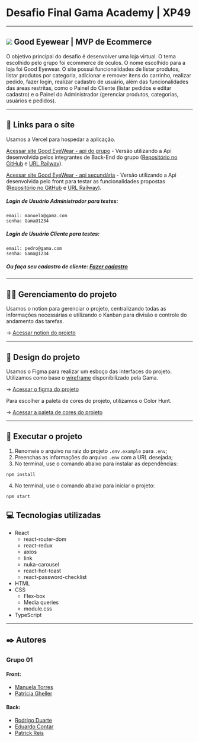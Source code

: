 # Desafio Final Gama Academy | XP49

---

## <img src="./public/favicon.ico" /> Good Eyewear | MVP de Ecommerce

O objetivo principal do desafio é desenvolver uma loja virtual. O tema escolhido pelo grupo foi ecommerce de óculos. O nome escolhido para a loja foi Good Eyewear. O site possui funcionalidades de listar produtos, listar produtos por categoria, adicionar e remover itens do carrinho, realizar pedido, fazer login, realizar cadastro de usuário, além das funcionalidades das áreas restritas, como o Painel do Cliente (listar pedidos e editar cadastro) e o Painel do Administrador (gerenciar produtos, categorias, usuários e pedidos).

---

## 🔗 Links para o site

Usamos a Vercel para hospedar a aplicação.

[Acessar site Good EyeWear - api do grupo](https://desafio-final-grupo01-front.vercel.app/) - Versão utilizando a Api desenvolvida pelos integrantes de Back-End do grupo ([Repositório no GitHub](https://github.com/rodrigoduartesilva-hub/desafio-final-back) e [URL Railway](https://desafio-final-back-production-87a1.up.railway.app)).

[Acessar site Good EyeWear - api secundária](https://desafio-final-grupo01-front-api-secundaria.vercel.app/) - Versão utilizando a Api desenvolvida pelo front para testar as funcionalidades propostas ([Repositório no GitHub](https://github.com/mtavidal/fake-store-api-atualizada) e [URL Railway](https://fake-store-api-atualizada-production.up.railway.app)).

##### Login de Usuário Administrador para testes:

```
email: manuela@gama.com
senha: Gama@1234
```

##### Login de Usuário Cliente para testes:

```
email: pedro@gama.com
senha: Gama@1234
```

##### Ou faça seu cadastro de cliente: [Fazer cadastro](https://desafio-final-grupo01-front-api-secundaria.vercel.app/cadastrousuario)

---

## 🧑‍💼 Gerenciamento do projeto

Usamos o notion para gerenciar o projeto, centralizando todas as informações necessárias e utilizando o Kanban para divisão e controle do andamento das tarefas.

-> [Acessar notion do projeto](https://www.notion.so/Desafio-Final-GRUPO-01-776bef6a3dfb4fb685ddb6863e03b85f)

---

## 🎨 Design do projeto

Usamos o Figma para realizar um esboço das interfaces do projeto. Utilizamos como base o [wireframe](https://www.figma.com/file/GXs05SIY7mVoEnlsdFByzg/Ecommerce-Wireframe?type=design&node-id=0-1&mode=design) disponibilizado pela Gama.

-> [Acessar o figma do projeto](https://www.figma.com/file/2rCP2pxc14cP5cVBMBfo4V/Projeto-final?type=design&node-id=3-632&mode=design)

Para escolher a paleta de cores do projeto, utilizamos o Color Hunt.

-> [Acessar a paleta de cores do projeto](https://colorhunt.co/palette/27374d526d829db2bfdde6ed)

---

## 📁 Executar o projeto

1.  Renomeie o arquivo na raiz do projeto `.env.example` para `.env`;
2.  Preenchas as informações do arquivo `.env` com a URL desejada;
3.  No terminal, use o comando abaixo para instalar as dependências:

```
npm install
```

4.  No terminal, use o comando abaixo para iniciar o projeto:

```
npm start
```

## 💻 Tecnologias utilizadas

- React
  - react-router-dom
  - react-redux
  - axios
  - link
  - nuka-carousel
  - react-hot-toast
  - react-password-checklist
- HTML
- CSS
  - Flex-box
  - Media queries
  - module.css
- TypeScript

---

## ✒️ Autores

### Grupo 01

#### Front:

- [Manuela Torres](https://github.com/mtavidal)
- [Patrícia Gheller](https://github.com/PatriciaGheller)

#### Back:

- [Rodrigo Duarte](https://github.com/rodrigoduartesilva-hub)
- [Eduardo Contar](https://github.com/econtar)
- [Patrick Reis](https://github.com/)
